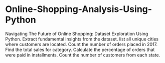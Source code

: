 # Online-Shopping-Analysis-Using-Python
Navigating The Future of Online Shopping: Dataset Exploration Using Python. Extract fundamental insights from the dataset. list all unique cities where customers are located. Count the number of orders placed in 2017. Find the total sales for category. Calculate the percentage of orders that were paid in installments. Count the number of customers from each state.
